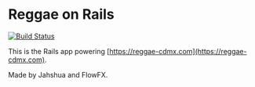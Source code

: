# Reggae on Rails

[![Build Status](https://travis-ci.org/FlowFX/reggae-on-rails.svg?branch=master)](https://travis-ci.org/FlowFX/reggae-on-rails)

This is the Rails app powering [https://reggae-cdmx.com](https://reggae-cdmx.com).

Made by Jahshua and FlowFX.
